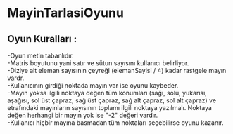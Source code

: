 # MayinTarlasiOyunu
## Oyun Kuralları :

-Oyun metin tabanlıdır.
<br/>
-Matris boyutunu yani satır ve sütun sayısını kullanıcı belirliyor.
<br/>
-Diziye ait eleman sayısının çeyreği (elemanSayisi / 4) kadar rastgele mayın vardr.
<br/>
-Kullanıcının girdiği noktada mayın var ise oyunu kaybeder.
<br/>
-Mayın yoksa ilgili noktaya değen tüm konumları (sağı, solu, yukarısı, aşağısı, sol üst çapraz, sağ üst çapraz, sağ alt çapraz, sol alt çapraz) ve etrafındaki mayınların sayısının toplamı ilgili noktaya yazılmalı. Noktaya değen herhangi bir mayın yok ise "-2" değeri vardır.
<br/>
-Kullanıcı hiçbir mayına basmadan tüm noktaları seçebilirse oyunu kazanır.
